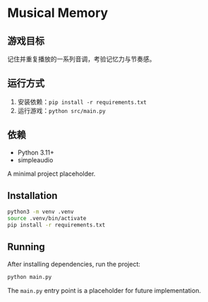 # Musical Memory

## 游戏目标
记住并重复播放的一系列音调，考验记忆力与节奏感。

## 运行方式
1. 安装依赖：`pip install -r requirements.txt`
2. 运行游戏：`python src/main.py`

## 依赖
- Python 3.11+
- simpleaudio

A minimal project placeholder.

## Installation

```bash
python3 -m venv .venv
source .venv/bin/activate
pip install -r requirements.txt
```

## Running

After installing dependencies, run the project:

```bash
python main.py
```
 
The `main.py` entry point is a placeholder for future implementation. 

